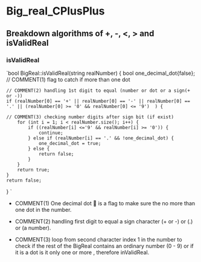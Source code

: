# Big_real_CPlusPlus
##  Breakdown algorithms of +, -, <, > and isValidReal
### isValidReal
`bool BigReal::isValidReal(string realNumber)
{
    bool one_decimal_dot{false}; // COMMENT(1) flag to catch if more than one dot
        
    // COMMENT(2) handling 1st digit to equal (number or dot or a sign(+ or -))
    if (realNumber[0] == '+' || realNumber[0] == '-' || realNumber[0] == '.' || (realNumber[0] >= '0' && realNumber[0] <= '9')  ) { 
        
	// COMMENT(3) checking number digits after sign bit (if exist)
        for (int i = 1; i < realNumber.size(); i++) { 
            if ((realNumber[i] <='9' && realNumber[i] >= '0')) {
                continue;
            } else if (realNumber[i] == '.' && !one_decimal_dot) {
                one_decimal_dot = true;
            } else {
                return false;
            }   
        }
        return true;
    }
    return false;
}
`
-	COMMENT(1) One decimal dot  is a flag to make sure the no more than one dot in the number.

-	COMMENT(2) handling first digit to equal a sign character (+ or -) or (.) or (a number).

-	COMMENT(3) loop from second character index  1 in the number to check if the rest of the BigReal contains an ordinary number (0 - 9) or if it is a dot is it only one or more , therefore inValidReal.
